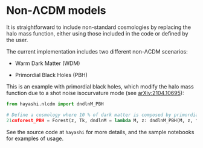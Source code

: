 # Non-ΛCDM models

It is straightforward to include non-standard cosmologies by replacing the halo mass function, either using those included in the code or defined by the user.

The current implementation includes two different non-ΛCDM scenarios:

+ Warm Dark Matter (WDM)

+ Primordial Black Holes (PBH)

This is an example with primordial black holes, which modify the halo mass function due to a shot noise isocurvature mode (see [arXiv:2104.10695](https://arxiv.org/abs/2104.10695)):

```py
from hayashi.nlcdm import dndlnM_PBH

# Define a cosmology where 10 % of dark matter is composed by primordial black holes of 1 solar mass
21cmforest_PBH = Forest(z, Tk, dndlnM = lambda M, z: dndlnM_PBH(M, z, fpbh = 0.1, Mpbh = 1.))
```

See the source code at `hayashi` for more details, and the sample notebooks for examples of usage.
